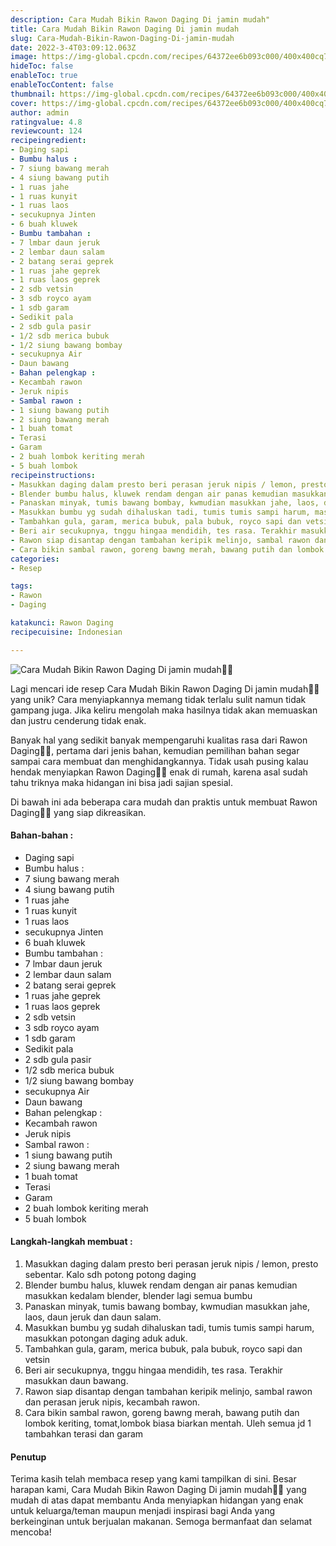 ```yaml
---
description: Cara Mudah Bikin Rawon Daging Di jamin mudah"
title: Cara Mudah Bikin Rawon Daging Di jamin mudah
slug: Cara-Mudah-Bikin-Rawon-Daging-Di-jamin-mudah
date: 2022-3-4T03:09:12.063Z
image: https://img-global.cpcdn.com/recipes/64372ee6b093c000/400x400cq70/photo.jpg
hideToc: false
enableToc: true
enableTocContent: false
thumbnail: https://img-global.cpcdn.com/recipes/64372ee6b093c000/400x400cq70/photo.jpg
cover: https://img-global.cpcdn.com/recipes/64372ee6b093c000/400x400cq70/photo.jpg
author: admin
ratingvalue: 4.8
reviewcount: 124
recipeingredient:
- Daging sapi
- Bumbu halus :
- 7 siung bawang merah
- 4 siung bawang putih
- 1 ruas jahe
- 1 ruas kunyit
- 1 ruas laos
- secukupnya Jinten
- 6 buah kluwek
- Bumbu tambahan :
- 7 lmbar daun jeruk
- 2 lembar daun salam
- 2 batang serai geprek
- 1 ruas jahe geprek
- 1 ruas laos geprek
- 2 sdb vetsin
- 3 sdb royco ayam
- 1 sdb garam
- Sedikit pala
- 2 sdb gula pasir
- 1/2 sdb merica bubuk
- 1/2 siung bawang bombay
- secukupnya Air
- Daun bawang
- Bahan pelengkap :
- Kecambah rawon
- Jeruk nipis
- Sambal rawon :
- 1 siung bawang putih
- 2 siung bawang merah
- 1 buah tomat
- Terasi
- Garam
- 2 buah lombok keriting merah
- 5 buah lombok
recipeinstructions:
- Masukkan daging dalam presto beri perasan jeruk nipis / lemon, presto sebentar. Kalo sdh potong potong daging
- Blender bumbu halus, kluwek rendam dengan air panas kemudian masukkan kedalam blender, blender lagi semua bumbu
- Panaskan minyak, tumis bawang bombay, kwmudian masukkan jahe, laos, daun jeruk dan daun salam.
- Masukkan bumbu yg sudah dihaluskan tadi, tumis tumis sampi harum, masukkan potongan daging aduk aduk.
- Tambahkan gula, garam, merica bubuk, pala bubuk, royco sapi dan vetsin
- Beri air secukupnya, tnggu hingaa mendidih, tes rasa. Terakhir masukkan daun bawang.
- Rawon siap disantap dengan tambahan keripik melinjo, sambal rawon dan perasan jeruk nipis, kecambah rawon.
- Cara bikin sambal rawon, goreng bawng merah, bawang putih dan lombok keriting, tomat,lombok biasa biarkan mentah. Uleh semua jd 1 tambahkan terasi dan garam
categories:
- Resep

tags:
- Rawon
- Daging

katakunci: Rawon Daging
recipecuisine: Indonesian

---
```


![Cara Mudah Bikin Rawon Daging Di jamin mudah👩‍🍳](https://img-global.cpcdn.com/recipes/64372ee6b093c000/400x400cq70/photo.jpg)

Lagi mencari ide resep Cara Mudah Bikin Rawon Daging Di jamin mudah👩‍🍳 yang unik? Cara menyiapkannya memang tidak terlalu sulit namun tidak gampang juga. Jika keliru mengolah maka hasilnya tidak akan memuaskan dan justru cenderung tidak enak.

Banyak hal yang sedikit banyak mempengaruhi kualitas rasa dari Rawon Daging👩‍🍳, pertama dari jenis bahan, kemudian pemilihan bahan segar sampai cara membuat dan menghidangkannya. Tidak usah pusing kalau hendak menyiapkan Rawon Daging👩‍🍳 enak di rumah, karena asal sudah tahu triknya maka hidangan ini bisa jadi sajian spesial.

Di bawah ini ada beberapa cara mudah dan praktis untuk membuat Rawon Daging👩‍🍳 yang siap dikreasikan.

<!--inarticleads1-->

#### Bahan-bahan :

- Daging sapi
- Bumbu halus :
- 7 siung bawang merah
- 4 siung bawang putih
- 1 ruas jahe
- 1 ruas kunyit
- 1 ruas laos
- secukupnya Jinten
- 6 buah kluwek
- Bumbu tambahan :
- 7 lmbar daun jeruk
- 2 lembar daun salam
- 2 batang serai geprek
- 1 ruas jahe geprek
- 1 ruas laos geprek
- 2 sdb vetsin
- 3 sdb royco ayam
- 1 sdb garam
- Sedikit pala
- 2 sdb gula pasir
- 1/2 sdb merica bubuk
- 1/2 siung bawang bombay
- secukupnya Air
- Daun bawang
- Bahan pelengkap :
- Kecambah rawon
- Jeruk nipis
- Sambal rawon :
- 1 siung bawang putih
- 2 siung bawang merah
- 1 buah tomat
- Terasi
- Garam
- 2 buah lombok keriting merah
- 5 buah lombok

<!--inarticleads2-->

#### Langkah-langkah membuat :

1. Masukkan daging dalam presto beri perasan jeruk nipis / lemon, presto sebentar. Kalo sdh potong potong daging
1. Blender bumbu halus, kluwek rendam dengan air panas kemudian masukkan kedalam blender, blender lagi semua bumbu
1. Panaskan minyak, tumis bawang bombay, kwmudian masukkan jahe, laos, daun jeruk dan daun salam.
1. Masukkan bumbu yg sudah dihaluskan tadi, tumis tumis sampi harum, masukkan potongan daging aduk aduk.
1. Tambahkan gula, garam, merica bubuk, pala bubuk, royco sapi dan vetsin
1. Beri air secukupnya, tnggu hingaa mendidih, tes rasa. Terakhir masukkan daun bawang.
1. Rawon siap disantap dengan tambahan keripik melinjo, sambal rawon dan perasan jeruk nipis, kecambah rawon.
1. Cara bikin sambal rawon, goreng bawng merah, bawang putih dan lombok keriting, tomat,lombok biasa biarkan mentah. Uleh semua jd 1 tambahkan terasi dan garam

#### Penutup

Terima kasih telah membaca resep yang kami tampilkan di sini. Besar harapan kami, Cara Mudah Bikin Rawon Daging Di jamin mudah👩‍🍳 yang mudah di atas dapat membantu Anda menyiapkan hidangan yang enak untuk keluarga/teman maupun menjadi inspirasi bagi Anda yang berkeinginan untuk berjualan makanan. Semoga bermanfaat dan selamat mencoba!